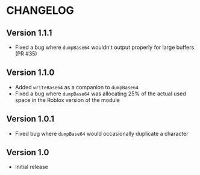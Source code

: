 # CHANGELOG

## Version 1.1.1

- Fixed a bug where `dumpBase64` wouldn't output properly for large buffers (PR #35)

## Version 1.1.0

- Added `writeBase64` as a companion to `dumpBase64`
- Fixed a bug where `dumpBase64` was allocating 25% of the actual used space in the Roblox version of the module

## Version 1.0.1

- Fixed bug where `dumpBase64` would occasionally duplicate a character

## Version 1.0

- Initial release
